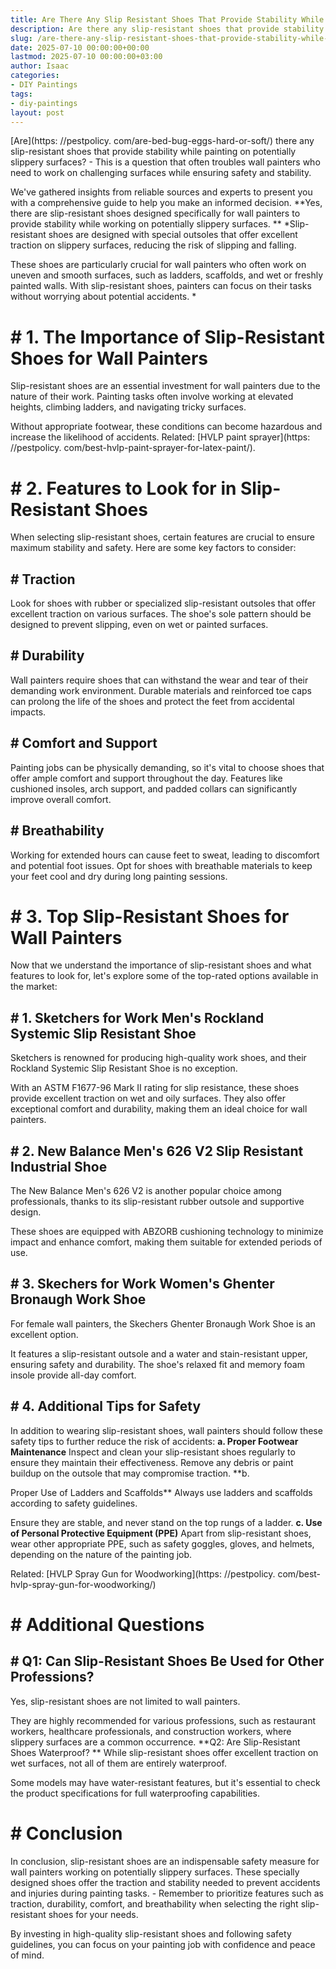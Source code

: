 ```yaml
---
title: Are There Any Slip Resistant Shoes That Provide Stability While Painting on Potentially Slippery Surfaces
description: Are there any slip-resistant shoes that provide stability while painting on potentially slippery surfaces? - This is a question that often troubles wall...
slug: /are-there-any-slip-resistant-shoes-that-provide-stability-while-painting-on-potentially-slippery-surfaces/
date: 2025-07-10 00:00:00+00:00
lastmod: 2025-07-10 00:00:00+03:00
author: Isaac
categories:
- DIY Paintings
tags:
- diy-paintings
layout: post
---
```


[Are](https: //pestpolicy. com/are-bed-bug-eggs-hard-or-soft/) there any slip-resistant shoes that provide stability while painting on potentially slippery surfaces? - This is a question that often troubles wall painters who need to work on challenging surfaces while ensuring safety and stability.

We've gathered insights from reliable sources and experts to present you with a comprehensive guide to help you make an informed decision. **Yes, there are slip-resistant shoes designed specifically for wall painters to provide stability while working on potentially slippery surfaces. ** *Slip-resistant shoes are designed with special outsoles that offer excellent traction on slippery surfaces, reducing the risk of slipping and falling.

These shoes are particularly crucial for wall painters who often work on uneven and smooth surfaces, such as ladders, scaffolds, and wet or freshly painted walls. With slip-resistant shoes, painters can focus on their tasks without worrying about potential accidents. *

# # **1. The Importance of Slip-Resistant Shoes for Wall Painters**

Slip-resistant shoes are an essential investment for wall painters due to the nature of their work. Painting tasks often involve working at elevated heights, climbing ladders, and navigating tricky surfaces.

Without appropriate footwear, these conditions can become hazardous and increase the likelihood of accidents. Related: [HVLP paint sprayer](https: //pestpolicy. com/best-hvlp-paint-sprayer-for-latex-paint/).

# # **2. Features to Look for in Slip-Resistant Shoes**

When selecting slip-resistant shoes, certain features are crucial to ensure maximum stability and safety. Here are some key factors to consider:

## # **Traction**

Look for shoes with rubber or specialized slip-resistant outsoles that offer excellent traction on various surfaces. The shoe's sole pattern should be designed to prevent slipping, even on wet or painted surfaces.

## # **Durability**

Wall painters require shoes that can withstand the wear and tear of their demanding work environment. Durable materials and reinforced toe caps can prolong the life of the shoes and protect the feet from accidental impacts.

## # **Comfort and Support**

Painting jobs can be physically demanding, so it's vital to choose shoes that offer ample comfort and support throughout the day. Features like cushioned insoles, arch support, and padded collars can significantly improve overall comfort.

## # **Breathability**

Working for extended hours can cause feet to sweat, leading to discomfort and potential foot issues. Opt for shoes with breathable materials to keep your feet cool and dry during long painting sessions.

# # **3. Top Slip-Resistant Shoes for Wall Painters**

Now that we understand the importance of slip-resistant shoes and what features to look for, let's explore some of the top-rated options available in the market:

## # **1. Sketchers for Work Men's Rockland Systemic Slip Resistant Shoe**

Sketchers is renowned for producing high-quality work shoes, and their Rockland Systemic Slip Resistant Shoe is no exception.

With an ASTM F1677-96 Mark II rating for slip resistance, these shoes provide excellent traction on wet and oily surfaces. They also offer exceptional comfort and durability, making them an ideal choice for wall painters.

## # **2. New Balance Men's 626 V2 Slip Resistant Industrial Shoe**

The New Balance Men's 626 V2 is another popular choice among professionals, thanks to its slip-resistant rubber outsole and supportive design.

These shoes are equipped with ABZORB cushioning technology to minimize impact and enhance comfort, making them suitable for extended periods of use.

## # **3. Skechers for Work Women's Ghenter Bronaugh Work Shoe**

For female wall painters, the Skechers Ghenter Bronaugh Work Shoe is an excellent option.

It features a slip-resistant outsole and a water and stain-resistant upper, ensuring safety and durability. The shoe's relaxed fit and memory foam insole provide all-day comfort.

## # **4. Additional Tips for Safety**

In addition to wearing slip-resistant shoes, wall painters should follow these safety tips to further reduce the risk of accidents: **a. Proper Footwear Maintenance** Inspect and clean your slip-resistant shoes regularly to ensure they maintain their effectiveness. Remove any debris or paint buildup on the outsole that may compromise traction. **b.

Proper Use of Ladders and Scaffolds** Always use ladders and scaffolds according to safety guidelines.

Ensure they are stable, and never stand on the top rungs of a ladder. **c. Use of Personal Protective Equipment (PPE)** Apart from slip-resistant shoes, wear other appropriate PPE, such as safety goggles, gloves, and helmets, depending on the nature of the painting job.

Related: [HVLP Spray Gun for Woodworking](https: //pestpolicy. com/best-hvlp-spray-gun-for-woodworking/)

# # **Additional Questions**

## # **Q1: Can Slip-Resistant Shoes Be Used for Other Professions?**

Yes, slip-resistant shoes are not limited to wall painters.

They are highly recommended for various professions, such as restaurant workers, healthcare professionals, and construction workers, where slippery surfaces are a common occurrence. **Q2: Are Slip-Resistant Shoes Waterproof? ** While slip-resistant shoes offer excellent traction on wet surfaces, not all of them are entirely waterproof.

Some models may have water-resistant features, but it's essential to check the product specifications for full waterproofing capabilities.

# # **Conclusion**

In conclusion, slip-resistant shoes are an indispensable safety measure for wall painters working on potentially slippery surfaces. These specially designed shoes offer the traction and stability needed to prevent accidents and injuries during painting tasks. - Remember to prioritize features such as traction, durability, comfort, and breathability when selecting the right slip-resistant shoes for your needs.

By investing in high-quality slip-resistant shoes and following safety guidelines, you can focus on your painting job with confidence and peace of mind.
